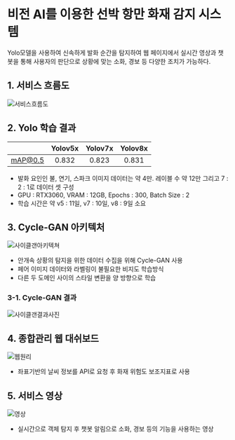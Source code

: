 # 비전 AI를 이용한 선박 항만 화재 감지 시스템

Yolo모델을 사용하여 신속하게 발화 순간을 탐지하여 웹 페이지에서 실시간 영상과 챗봇을 통해 사용자의 판단으로 상황에 맞는 소화, 경보 등 다양한 조치가 가능하다.


## 1. 서비스 흐름도
![서비스흐름도](https://github.com/qqinjin/DataScience_Education/assets/99711238/a6ff0fef-a3fb-4908-b28a-c940c04b0580)


## 2. Yolo 학습 결과
|         | Yolov5x | Yolov7x | Yolov8x |
|:-------:|:-------:|:-------:|:-------:|
| mAP@0.5 |  0.832  |  0.823  |  0.831  |

- 발화 요인인 불, 연기, 스파크 이미지 데이터는 약 4만. 레이블 수 약 12만 그리고 7 : 2 : 1로 데이터 셋 구성
- GPU : RTX3060, VRAM : 12GB, Epochs : 300, Batch Size : 2
- 학습 시간은 약 v5 : 11일, v7 : 10일, v8 : 9일 소요


## 3. Cycle-GAN 아키텍처
![사이클갠아키텍쳐](https://github.com/qqinjin/DataScience_Education/assets/99711238/8e2a6163-1f9d-46b8-81a0-f7bfa3dac1b6)
- 안개속 상황의 탐지을 위한 데이터 수집을 위해 Cycle-GAN 사용
- 페어 이미지 데이터와 라벨링이 불필요한 비지도 학습방식
- 다른 두 도메인 사이의 스타일 변환을 양 방향으로 학습

### 3-1. Cycle-GAN 결과
![사이클갠결과사진](https://github.com/qqinjin/DataScience_Education/assets/99711238/96bcd705-a95a-4fcc-80be-4c3d34663317)
 

## 4. 종합관리 웹 대쉬보드
![웹원리](https://github.com/qqinjin/DataScience_Education/assets/99711238/2fc11959-139d-436a-a476-9fe169eacaba)
- 좌표기반의 날씨 정보를 API로 요청 후 화재 위험도 보조지표로 사용


## 5. 서비스 영상
![영상](https://github.com/qqinjin/DataScience_Education/assets/99711238/a60ad306-61e8-4076-a5e7-7d8b311e4569)

- 실시간으로 객체 탐지 후 챗봇 알림으로 소화, 경보 등의 기능을 사용하는 영상
